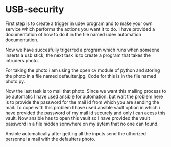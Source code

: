 # USB-security

First step is to create a trigger in udev program and to make your own service which performs the actions you want it to do. I have provided a documentation of how to do it in the file named udev automation documentation.

Now we have succesfully trigerred a program which runs when someone inserts a usb stick, the next task is to create a program that takes the intruders photo.

For taking the photo i am using the open cv module of python and storing the photo in a file named defaulter.jpg. Code for this is in the file named photo.py.

Now the last task is to mail that photo.
Since we want this mailing process to be automatic I have used ansible for automation. but wait the problem here is to provide the password for the mail id from which you are sending the mail. To cope with this problem I have used ansible vault option in which i have provided the password of my mail id securely and only i can acess this vault. 
Now ansible has to open this vault so I have provided the vault password in a file hidden somwhere on my sytem that no one can found.

Ansible automatically after getting all the inputs send the uthorized personnel a mail with the defaulters photo.
